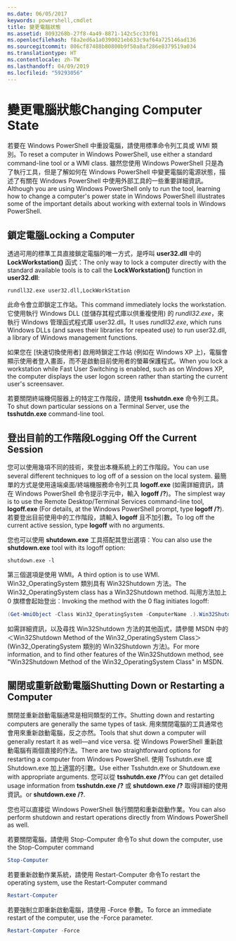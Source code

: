 ```yaml
---
ms.date: 06/05/2017
keywords: powershell,cmdlet
title: 變更電腦狀態
ms.assetid: 8093268b-27f8-4a49-8871-142c5cc33f01
ms.openlocfilehash: f8a2ed6a1a0390021eb633c9af64a725146ad136
ms.sourcegitcommit: 806cf87488b80800b9f50a8af286e8379519a034
ms.translationtype: HT
ms.contentlocale: zh-TW
ms.lasthandoff: 04/09/2019
ms.locfileid: "59293056"
---
```

# <a name="changing-computer-state"></a><span data-ttu-id="dce53-103">變更電腦狀態</span><span class="sxs-lookup"><span data-stu-id="dce53-103">Changing Computer State</span></span>

<span data-ttu-id="dce53-104">若要在 Windows PowerShell 中重設電腦，請使用標準命令列工具或 WMI 類別。</span><span class="sxs-lookup"><span data-stu-id="dce53-104">To reset a computer in Windows PowerShell, use either a standard command-line tool or a WMI class.</span></span> <span data-ttu-id="dce53-105">雖然您使用 Windows PowerShell 只是為了執行工具，但是了解如何在 Windows PowerShell 中變更電腦的電源狀態，描述了有關在 Windows PowerShell 中使用外部工具的一些重要詳細資訊。</span><span class="sxs-lookup"><span data-stu-id="dce53-105">Although you are using Windows PowerShell only to run the tool, learning how to change a computer's power state in Windows PowerShell illustrates some of the important details about working with external tools in Windows PowerShell.</span></span>

## <a name="locking-a-computer"></a><span data-ttu-id="dce53-106">鎖定電腦</span><span class="sxs-lookup"><span data-stu-id="dce53-106">Locking a Computer</span></span>

<span data-ttu-id="dce53-107">透過可用的標準工具直接鎖定電腦的唯一方式，是呼叫 **user32.dll** 中的 **LockWorkstation()** 函式：</span><span class="sxs-lookup"><span data-stu-id="dce53-107">The only way to lock a computer directly with the standard available tools is to call the **LockWorkstation()** function in **user32.dll**:</span></span>

```
rundll32.exe user32.dll,LockWorkStation
```

<span data-ttu-id="dce53-108">此命令會立即鎖定工作站。</span><span class="sxs-lookup"><span data-stu-id="dce53-108">This command immediately locks the workstation.</span></span> <span data-ttu-id="dce53-109">它使用執行 Windows DLL (並儲存其程式庫以供重複使用) 的 *rundll32.exe*，來執行 Windows 管理函式程式庫 user32.dll。</span><span class="sxs-lookup"><span data-stu-id="dce53-109">It uses *rundll32.exe*, which runs Windows DLLs (and saves their libraries for repeated use) to run user32.dll, a library of Windows management functions.</span></span>

<span data-ttu-id="dce53-110">如果您在 [快速切換使用者] 啟用時鎖定工作站 (例如在 Windows XP 上)，電腦會顯示使用者登入畫面，而不是啟動目前使用者的螢幕保護程式。</span><span class="sxs-lookup"><span data-stu-id="dce53-110">When you lock a workstation while Fast User Switching is enabled, such as on Windows XP, the computer displays the user logon screen rather than starting the current user's screensaver.</span></span>

<span data-ttu-id="dce53-111">若要關閉終端機伺服器上的特定工作階段，請使用 **tsshutdn.exe** 命令列工具。</span><span class="sxs-lookup"><span data-stu-id="dce53-111">To shut down particular sessions on a Terminal Server, use the **tsshutdn.exe** command-line tool.</span></span>

## <a name="logging-off-the-current-session"></a><span data-ttu-id="dce53-112">登出目前的工作階段</span><span class="sxs-lookup"><span data-stu-id="dce53-112">Logging Off the Current Session</span></span>

<span data-ttu-id="dce53-113">您可以使用幾項不同的技術，來登出本機系統上的工作階段。</span><span class="sxs-lookup"><span data-stu-id="dce53-113">You can use several different techniques to log off of a session on the local system.</span></span> <span data-ttu-id="dce53-114">最簡單的方式是使用遠端桌面/終端機服務命令列工具 **logoff.exe** (如需詳細資訊，請在 Windows PowerShell 命令提示字元中，輸入 **logoff /?**)。</span><span class="sxs-lookup"><span data-stu-id="dce53-114">The simplest way is to use the Remote Desktop/Terminal Services command-line tool, **logoff.exe** (For details, at the Windows PowerShell prompt, type **logoff /?**).</span></span> <span data-ttu-id="dce53-115">若要登出目前使用中的工作階段，請輸入 **logoff** 且不加引數。</span><span class="sxs-lookup"><span data-stu-id="dce53-115">To log off the current active session, type **logoff** with no arguments.</span></span>

<span data-ttu-id="dce53-116">您也可以使用 **shutdown.exe** 工具搭配其登出選項︰</span><span class="sxs-lookup"><span data-stu-id="dce53-116">You can also use the **shutdown.exe** tool with its logoff option:</span></span>

```
shutdown.exe -l
```

<span data-ttu-id="dce53-117">第三個選項是使用 WMI。</span><span class="sxs-lookup"><span data-stu-id="dce53-117">A third option is to use WMI.</span></span> <span data-ttu-id="dce53-118">Win32_OperatingSystem 類別具有 Win32Shutdown 方法。</span><span class="sxs-lookup"><span data-stu-id="dce53-118">The Win32_OperatingSystem class has a Win32Shutdown method.</span></span> <span data-ttu-id="dce53-119">叫用方法加上 0 旗標會起始登出︰</span><span class="sxs-lookup"><span data-stu-id="dce53-119">Invoking the method with the 0 flag initiates logoff:</span></span>

```powershell
(Get-WmiObject -Class Win32_OperatingSystem -ComputerName .).Win32Shutdown(0)
```

<span data-ttu-id="dce53-120">如需詳細資訊，以及尋找 Win32Shutdown 方法的其他函式，請參閱 MSDN 中的＜Win32Shutdown Method of the Win32_OperatingSystem Class＞(Win32_OperatingSystem 類別的 Win32Shutdown 方法)。</span><span class="sxs-lookup"><span data-stu-id="dce53-120">For more information, and to find other features of the Win32Shutdown method, see "Win32Shutdown Method of the Win32_OperatingSystem Class" in MSDN.</span></span>

## <a name="shutting-down-or-restarting-a-computer"></a><span data-ttu-id="dce53-121">關閉或重新啟動電腦</span><span class="sxs-lookup"><span data-stu-id="dce53-121">Shutting Down or Restarting a Computer</span></span>

<span data-ttu-id="dce53-122">關閉並重新啟動電腦通常是相同類型的工作。</span><span class="sxs-lookup"><span data-stu-id="dce53-122">Shutting down and restarting computers are generally the same types of task.</span></span> <span data-ttu-id="dce53-123">用來關閉電腦的工具通常也會用來重新啟動電腦，反之亦然。</span><span class="sxs-lookup"><span data-stu-id="dce53-123">Tools that shut down a computer will generally restart it as well—and vice versa.</span></span> <span data-ttu-id="dce53-124">從 Windows PowerShell 重新啟動電腦有兩個直接的作法。</span><span class="sxs-lookup"><span data-stu-id="dce53-124">There are two straightforward options for restarting a computer from Windows PowerShell.</span></span> <span data-ttu-id="dce53-125">使用 Tsshutdn.exe 或 Shutdown.exe 加上適當的引數。</span><span class="sxs-lookup"><span data-stu-id="dce53-125">Use either Tsshutdn.exe or Shutdown.exe with appropriate arguments.</span></span> <span data-ttu-id="dce53-126">您可以從 **tsshutdn.exe /?**</span><span class="sxs-lookup"><span data-stu-id="dce53-126">You can get detailed usage information from **tsshutdn.exe /?**</span></span> <span data-ttu-id="dce53-127">或 **shutdown.exe /?** 取得詳細的使用資訊。</span><span class="sxs-lookup"><span data-stu-id="dce53-127">or **shutdown.exe /?**.</span></span>

<span data-ttu-id="dce53-128">您也可以直接從 Windows PowerShell 執行關閉和重新啟動作業。</span><span class="sxs-lookup"><span data-stu-id="dce53-128">You can also perform shutdown and restart operations directly from Windows PowerShell as well.</span></span>

<span data-ttu-id="dce53-129">若要關閉電腦，請使用 Stop-Computer 命令</span><span class="sxs-lookup"><span data-stu-id="dce53-129">To shut down the computer, use the Stop-Computer command</span></span>

```powershell
Stop-Computer
```

<span data-ttu-id="dce53-130">若要重新啟動作業系統，請使用 Restart-Computer 命令</span><span class="sxs-lookup"><span data-stu-id="dce53-130">To restart the operating system, use the Restart-Computer command</span></span>

```powershell
Restart-Computer
```

<span data-ttu-id="dce53-131">若要強制立即重新啟動電腦，請使用 -Force 參數。</span><span class="sxs-lookup"><span data-stu-id="dce53-131">To force an immediate restart of the computer, use the -Force parameter.</span></span>

```powershell
Restart-Computer -Force
```
